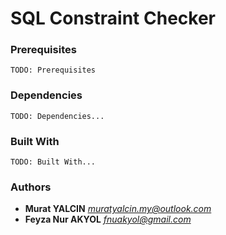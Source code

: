 # SQL Constraint Checker

### Prerequisites

```
TODO: Prerequisites
```

### Dependencies

```
TODO: Dependencies...
```

### Built With

```
TODO: Built With...
```

### Authors

* **Murat YALCIN** *muratyalcin.my@outlook.com*
* **Feyza Nur AKYOL** *fnuakyol@gmail.com*

